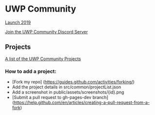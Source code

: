# UWP Community
[Launch 2019](https://medium.com/@Arlodottxt/launch-2019-7efd37cc0877)

[Join the UWP Community Discord Server](https://discord.gg/eBHZSKG)  

## Projects
[A list of the UWP Community Projects](https://emiliano84.github.io/UwpCommunityProjects/)

### How to add a project:
* [Fork my repo] (https://guides.github.com/activities/forking/)
* Add the project details in src/common/projectList.json
* Add a screenshot in public/assets/screenshots/{id}.png
* [Submit a pull request to gh-pages-dev branch] (https://help.github.com/en/articles/creating-a-pull-request-from-a-fork) 